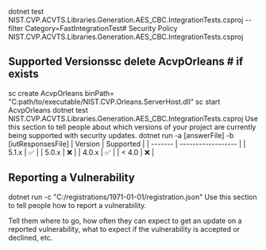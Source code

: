 dotnet test NIST.CVP.ACVTS.Libraries.Generation.AES_CBC.IntegrationTests.csproj --filter Category=FastIntegrationTest# Security Policy
NIST.CVP.ACVTS.Libraries.Generation.AES_CBC.IntegrationTests.csproj
## Supported Versionssc delete AcvpOrleans # if exists
sc create AcvpOrleans binPath= "C:path/to/executable/NIST.CVP.Orleans.ServerHost.dll"
sc start AcvpOrleans
dotnet test NIST.CVP.ACVTS.Libraries.Generation.AES_CBC.IntegrationTests.csproj
Use this section to tell people about which versions of your project are
currently being supported with security updates.
dotnet run -a [answerFile] -b [iutResponsesFile]
| Version | Supported          |
| ------- | ------------------ |
| 5.1.x   | :white_check_mark: |
| 5.0.x   | :x:                |
| 4.0.x   | :white_check_mark: |
| < 4.0   | :x:                |

## Reporting a Vulnerability
dotnet run -c "C:/registrations/1971-01-01/registration.json"
Use this section to tell people how to report a vulnerability.

Tell them where to go, how often they can expect to get an update on a
reported vulnerability, what to expect if the vulnerability is accepted or
declined, etc.
